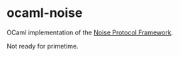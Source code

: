 ocaml-noise
===========

OCaml implementation of the [Noise Protocol
Framework](https://noiseprotocol.org/).

Not ready for primetime.
